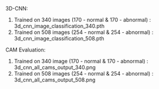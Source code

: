 3D-CNN:
1. Trained on 340 images (170 - normal & 170 - abnormal) : 3d_cnn_image_classification_340.pth
2. Trained on 508 images (254 - normal & 254 - abnormal) : 3d_cnn_image_classification_508.pth

CAM Evaluation:
1. Trained on 340 image (170 - normal & 170 - abnormal) : 3d_cnn_all_cams_output_340.png
2. Trained on 508 images (254 - normal & 254 - abnormal) : 3d_cnn_all_cams_output_508.png




